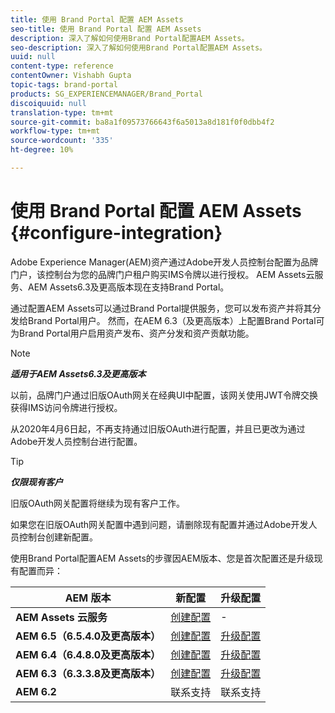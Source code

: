 ```yaml
---
title: 使用 Brand Portal 配置 AEM Assets
seo-title: 使用 Brand Portal 配置 AEM Assets
description: 深入了解如何使用Brand Portal配置AEM Assets。
seo-description: 深入了解如何使用Brand Portal配置AEM Assets。
uuid: null
content-type: reference
contentOwner: Vishabh Gupta
topic-tags: brand-portal
products: SG_EXPERIENCEMANAGER/Brand_Portal
discoiquuid: null
translation-type: tm+mt
source-git-commit: ba8a1f09573766643f6a5013a8d181f0f0dbb4f2
workflow-type: tm+mt
source-wordcount: '335'
ht-degree: 10%

---
```



# 使用 Brand Portal 配置 AEM Assets {#configure-integration}

Adobe Experience Manager(AEM)资产通过Adobe开发人员控制台配置为品牌门户，该控制台为您的品牌门户租户购买IMS令牌以进行授权。 AEM Assets云服务、AEM Assets6.3及更高版本现在支持Brand Portal。

通过配置AEM Assets可以通过Brand Portal提供服务，您可以发布资产并将其分发给Brand Portal用户。 然而，在AEM 6.3（及更高版本）上配置Brand Portal可为Brand Portal用户启用资产发布、资产分发和资产贡献功能。

>[!NOTE]
>
>***适用于AEM Assets6.3及更高版本***
>
>以前，品牌门户通过旧版OAuth网关在经典UI中配置，该网关使用JWT令牌交换获得IMS访问令牌进行授权。
>
>从2020年4月6日起，不再支持通过旧版OAuth进行配置，并且已更改为通过Adobe开发人员控制台进行配置。


>[!TIP]
>
>***仅限现有客户***
>
>旧版OAuth网关配置将继续为现有客户工作。
>
>如果您在旧版OAuth网关配置中遇到问题，请删除现有配置并通过Adobe开发人员控制台创建新配置。


使用Brand Portal配置AEM Assets的步骤因AEM版本、您是首次配置还是升级现有配置而异：

| **AEM 版本** | **新配置** | **升级配置** |
|---|---|---|
| **AEM Assets 云服务** | [创建配置](https://docs.adobe.com/content/help/en/experience-manager-cloud-service/assets/brand-portal/configure-aem-assets-with-brand-portal.html) | - |
| **AEM 6.5（6.5.4.0及更高版本）** | [创建配置](https://docs.adobe.com/content/help/en/experience-manager-65/assets/brandportal/configure-aem-assets-with-brand-portal.html) | [升级配置](https://docs.adobe.com/content/help/en/experience-manager-65/assets/brandportal/configure-aem-assets-with-brand-portal.html#upgrade-integration-65) |
| **AEM 6.4（6.4.8.0及更高版本）** | [创建配置](https://docs.adobe.com/content/help/en/experience-manager-64/assets/brandportal/configure-aem-assets-with-brand-portal.html) | [升级配置](https://docs.adobe.com/content/help/en/experience-manager-64/assets/brandportal/configure-aem-assets-with-brand-portal.html#upgrade-integration-64) |
| **AEM 6.3（6.3.3.8及更高版本）** | [创建配置](https://helpx.adobe.com/experience-manager/6-3/assets/using/brand-portal-configuring-integration.html) | [升级配置](https://helpx.adobe.com/experience-manager/6-3/assets/using/brand-portal-configuring-integration.html#Upgradeconfiguration) |
| **AEM 6.2** | 联系支持 | 联系支持 |


